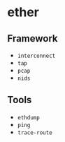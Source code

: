 
# ether

## Framework

- `interconnect`
- `tap`
- `pcap`
- `nids`

## Tools

- `ethdump`
- `ping`
- `trace-route`
